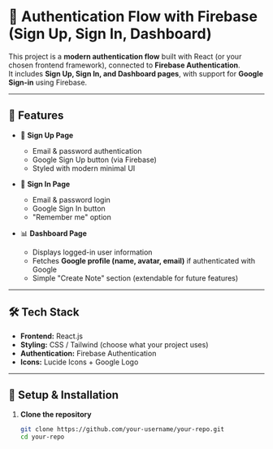 # 🔐 Authentication Flow with Firebase (Sign Up, Sign In, Dashboard)

This project is a **modern authentication flow** built with React (or your chosen frontend framework), connected to **Firebase Authentication**.  
It includes **Sign Up, Sign In, and Dashboard pages**, with support for **Google Sign-in** using Firebase.

---

## 📌 Features
- 📝 **Sign Up Page**
  - Email & password authentication
  - Google Sign Up button (via Firebase)
  - Styled with modern minimal UI

- 🔑 **Sign In Page**
  - Email & password login
  - Google Sign In button
  - "Remember me" option

- 📊 **Dashboard Page**
  - Displays logged-in user information
  - Fetches **Google profile (name, avatar, email)** if authenticated with Google
  - Simple "Create Note" section (extendable for future features)

---

## 🛠️ Tech Stack
- **Frontend:** React.js  
- **Styling:** CSS / Tailwind (choose what your project uses)  
- **Authentication:** Firebase Authentication  
- **Icons:** Lucide Icons + Google Logo  

---

## 🔧 Setup & Installation
1. **Clone the repository**
   ```bash
   git clone https://github.com/your-username/your-repo.git
   cd your-repo

